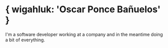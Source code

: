 { wigahluk: 'Oscar Ponce Bañuelos' }
====================================

I'm a software developer working at a company and in the meantime doing a bit of everything.